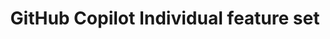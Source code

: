 ---
title: GitHub Copilot Individual feature set
intro: 'Get an overview of all the sub-features included in {% data variables.product.prodname_copilot_for_individuals %}.'
versions:
  feature: copilot
topics:
  - Copilot
shortTitle: Copilot Individual feature set
---